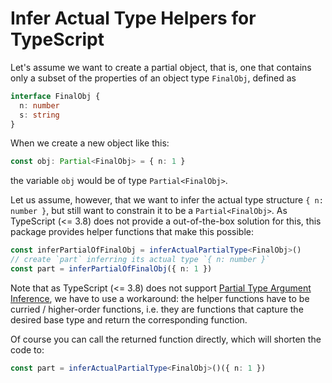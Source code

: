 # Infer Actual Type Helpers for TypeScript

Let's assume we want to create a partial object, that is, one that contains only a subset of the properties of an object type `FinalObj`, defined as

```ts
interface FinalObj {
  n: number
  s: string
}
```

When we create a new object like this:

```ts
const obj: Partial<FinalObj> = { n: 1 }
```

the variable `obj` would be of type `Partial<FinalObj>`.

Let us assume, however, that we want to infer the actual type structure `{ n: number }`, but still want to constrain it to be a `Partial<FinalObj>`. As TypeScript (<= 3.8) does not provide a out-of-the-box solution for this, this package provides helper functions that make this possible:

```ts
const inferPartialOfFinalObj = inferActualPartialType<FinalObj>()
// create `part` inferring its actual type `{ n: number }`
const part = inferPartialOfFinalObj({ n: 1 })
```

Note that as TypeScript (<= 3.8) does not support [Partial Type Argument Inference](https://github.com/microsoft/TypeScript/issues/26242), we have to use a workaround: the helper functions have to be curried / higher-order functions, i.e. they are functions that capture the desired base type and return the corresponding function. 

Of course you can call the returned function directly, which will shorten the code to:

```ts
const part = inferActualPartialType<FinalObj>()({ n: 1 })
```
